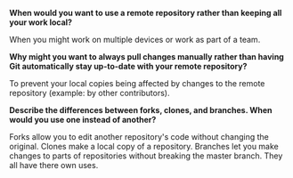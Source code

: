 **When would you want to use a remote repository rather than keeping all your work local?**

When you might work on multiple devices or work as part of a team.

**Why might you want to always pull changes manually rather than having Git automatically stay up-to-date with your remote repository?**

To prevent your local copies being affected by changes to the remote repository (example: by other contributors).

**Describe the differences between forks, clones, and branches. When would you use one instead of another?** 

Forks allow you to edit another repository's code without changing the original. Clones make a local copy of a repository. Branches let you make changes to parts of repositories without breaking the master branch. They all have there own uses.
